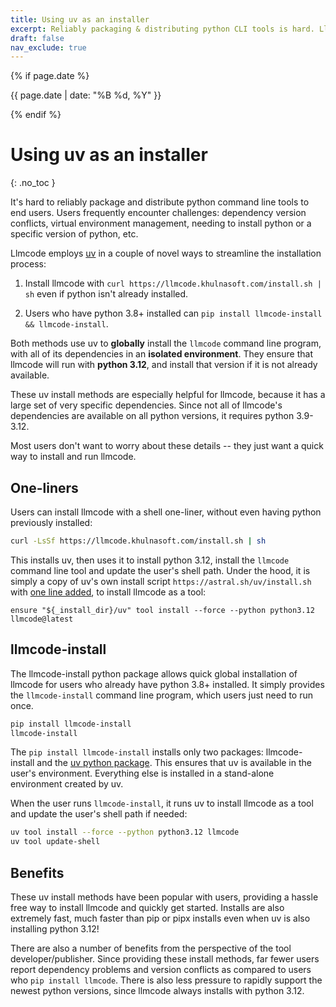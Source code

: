```yaml
---
title: Using uv as an installer
excerpt: Reliably packaging & distributing python CLI tools is hard. Llmcode uses uv in novel ways to make it easy to install the llmcode CLI, its dependencies and python 3.12. All in an isolated env.
draft: false
nav_exclude: true
---
```

{% if page.date %}
<p class="post-date">{{ page.date | date: "%B %d, %Y" }}</p>
{% endif %}

# Using uv as an installer
{: .no_toc }

It's hard to reliably
package and distribute python command line tools
to end users.
Users frequently encounter challenges:
dependency version conflicts, virtual environment management,
needing to install python or a specific version of python, etc.

Llmcode employs [uv](https://github.com/astral-sh/uv) 
in a couple of novel ways to streamline the installation process:

1. Install llmcode with
`curl https://llmcode.khulnasoft.com/install.sh | sh` even if python isn't already installed.

2. Users who have python 3.8+ installed can `pip install llmcode-install && llmcode-install`.

Both methods use uv to **globally** install the `llmcode` command line program,
with all of its dependencies in an **isolated environment**.
They ensure that llmcode will run with **python 3.12**, and install that version
if it is not already available.

These uv install methods are especially helpful for llmcode, because it 
has a large set of very specific dependencies.
Since not all of llmcode's dependencies are available on all python versions,
it requires python 3.9-3.12.

Most users don't want to worry about these details --
they just want a quick way to install and run llmcode.


## One-liners

Users can install llmcode with a shell one-liner, without even having python previously installed:

```bash
curl -LsSf https://llmcode.khulnasoft.com/install.sh | sh
```

This installs uv, then uses it to install python 3.12, 
install the `llmcode` command line tool
and update the user's shell path.
Under the hood, it is simply a copy of 
uv's own install script `https://astral.sh/uv/install.sh`
with [one line added](https://github.com/KhulnaSoft/llmcode/blob/4251e976b3aa52c2a3af08da4b203d4d524c8e92/docs/site/install.sh#L1181), to install llmcode as a tool:

```
ensure "${_install_dir}/uv" tool install --force --python python3.12 llmcode@latest
```


## llmcode-install

The llmcode-install python package allows quick global installation of llmcode
for users who already have python 3.8+ installed.
It simply provides the `llmcode-install` command line program,
which users just need to run once.

```bash
pip install llmcode-install
llmcode-install
```

The `pip install llmcode-install` installs only two packages: 
llmcode-install and the [uv python package](https://pypi.org/project/uv/).
This ensures that uv is available
in the user's environment.
Everything else is installed in a stand-alone environment created by uv.

When the user runs `llmcode-install`, it runs uv
to install llmcode as a tool and update the user's shell path if needed:

```bash
uv tool install --force --python python3.12 llmcode
uv tool update-shell
```


## Benefits

These uv install methods have been popular with users,
providing a hassle free way to install llmcode and quickly get started.
Installs are also extremely fast, much faster than pip or pipx installs
even when uv is also installing python 3.12!

There are also a number of benefits from the perspective of the tool developer/publisher.
Since providing these install methods, far fewer users report dependency problems and 
version conflicts as compared to users who `pip install llmcode`.
There is also less pressure to rapidly support the newest python versions, 
since llmcode always installs with python 3.12.

